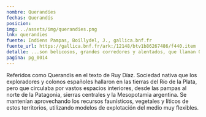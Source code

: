 ```yaml
---
nombre: Querandíes
fechas: Querandís
posicion: 
img: ../assets/img/querandies.png
lnk: querandies
fuente: Indiens Pampas, Boillydel, J., gallica.bnf.fr
fuente_url: https://gallica.bnf.fr/ark:/12148/btv1b86267486/f440.item
detalle: ...son belicosos, grandes corredores y alentados, que llaman Querandís. No son labradores, y se sustentan de sola caza y pesca; y así no tienen pueblos fundados ni lugares ciertos, más de cuanto les ofrece la comodidad de andar de ordinario esquilmando los campos.
pagina: pg_0014
---
```


<p>Referidos como Querandís en el texto de Ruy Díaz. Sociedad nativa que los exploradores y colonos españoles hallaron en las tierras del Río de la Plata, pero que circulaba por vastos espacios interiores, desde las pampas al norte de la Patagonia, sierras centrales y la Mesopotamia argentina. Se mantenían aprovechando los recursos faunísticos, vegetales y líticos de estos territorios, utilizando modelos de explotación del medio muy flexibles.</p>